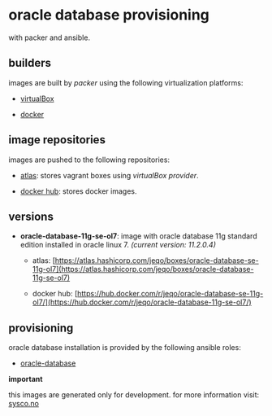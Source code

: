 oracle database provisioning
============================

with packer and ansible.

builders
--------

images are built by _packer_ using the following virtualization platforms:

- [virtualBox](http://virtualbox.org/)

- [docker](http://docker.com/)

image repositories
------------------

images are pushed to the following repositories:

- [atlas](http://atlas.hashicorp.com/): stores vagrant boxes using
_virtualBox provider_.

- [docker hub](https://hub.docker.com/): stores docker images.

versions
--------

- **oracle-database-11g-se-ol7**: image with oracle database 11g standard edition installed in oracle linux 7. *(current version: 11.2.0.4)*

  - atlas: [https://atlas.hashicorp.com/jeqo/boxes/oracle-database-se-11g-ol7](https://atlas.hashicorp.com/jeqo/boxes/oracle-database-11g-se-ol7)

  - docker hub: [https://hub.docker.com/r/jeqo/oracle-database-se-11g-ol7/](https://hub.docker.com/r/jeqo/oracle-database-11g-se-ol7/)

provisioning
------------

oracle database installation is provided by the following ansible roles:

- [oracle-database](https://galaxy.ansible.com/detail#/role/7146)

**important**

this images are generated only for development. for more information visit: [sysco.no](http://sysco.no)
